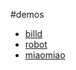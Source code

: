 #demos
* [billd](http://littlebilld.duapp.com/FL/example/billd/)
* [robot](http://littlebilld.duapp.com/FL/example/robot)
* [miaomiao](http://littlebilld.duapp.com/FL/example/miaomiao)
